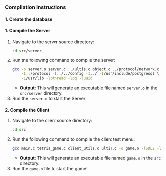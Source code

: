 ### Compilation Instructions

#### 1. Create the database


#### 1. Compile the Server
1. Navigate to the server source directory:
   ```bash
   cd src/server
   ```
2. Run the following command to compile the server:
   ```bash
   gcc -o server.o server.c ../ultis.c object.c ../protocol/network.c \
       -I../protocol -I../../config -I../ -I/usr/include/postgresql \
       -L/usr/lib -lpthread -lpq -luuid
   ```
   - **Output**: This will generate an executable file named `server.o` in the `src/server` directory.
3. Run the `server.o` to start the Server

#### 2. Compile the Client
1. Navigate to the client source directory:
   ```bash
   cd src
   ```
2. Run the following command to compile the client test menu:
   ```bash
   gcc main.c tetris_game.c client_utils.c ultis.c -o game.o -lSDL2 -lSDL2_ttf -lpthread
   ```
   - **Output**: This will generate an executable file named `game.o` in the `src` directory.
3. Run the `game.o` file to start the game!

